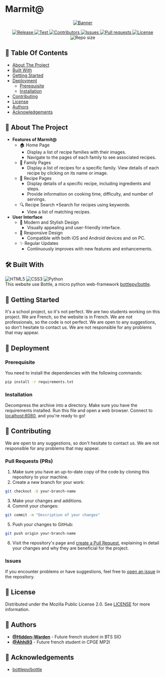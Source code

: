# Marmit@
<p align="center">
	<a href="https://github.com/HowlingByte/Marmit65">
		<img src="https://github.com/HowlingByte/Marmit65/assets/69793084/32b6637e-af0b-4803-95ad-a99089c17626" alt="Banner">
	</a>
	<div class="badges" align="center">
		<a href="https://github.com/HowlingByte/Marmit65/releases">
			<img alt="Release" src="https://img.shields.io/github/v/release/HowlingByte/Marmit65?style=flat-square">
		</a>
		<a href="https://github.com/HowlingByte/Marmit65/actions">
			<img alt="Test" src="https://img.shields.io/github/actions/workflow/status/HowlingByte/Marmit65/bottle-test.yml?style=flat-square">
		</a>
		<a href="https://github.com/HowlingByte/Marmit65/graphs/contributors">
			<img alt="Contributors" src="https://img.shields.io/github/contributors/HowlingByte/Marmit65?style=flat-square">
		</a>
		<a href="https://github.com/HowlingByte/Marmit65/issues">
			<img alt="Issues" src="https://img.shields.io/github/issues/HowlingByte/Marmit65?style=flat-square">
		</a>
		<a href="https://github.com/HowlingByte/Marmit65/pulls">
			<img alt="Pull requests" src="https://img.shields.io/github/issues-pr/HowlingByte/Marmit65?style=flat-square">
		</a>
		<a href="https://github.com/HowlingByte/Marmit65/blob/main/LICENSE">
			<img alt="License" src="https://img.shields.io/github/license/HowlingByte/Marmit65?style=flat-square">
		</a>
		<img alt="Repo size" src="https://img.shields.io/github/repo-size/HowlingByte/Marmit65?style=flat-square">
	</div>
</p>

## 📑 Table Of Contents
* [About The Project](#-about-the-project)
* [Built With](#️-built-with)
* [Getting Started](#-getting-started)
* [Deployment](#-deployment)
 	* [Prerequisite](#prerequisite)
 	* [Installation](#installation)
* [Contributing](#-contributing)
* [License](#-license)
* [Authors](#-authors)
* [Acknowledgements](#-acknowledgements)

## 📝 About The Project
* **Features of Marmit@**
	* 🏠 Home Page
		* Display a list of recipe families with their images.
		* Navigate to the pages of each family to see associated recipes.
	* 🍲 Family Pages
		* Display a list of recipes for a specific family.
		 View details of each recipe by clicking on its name or image.
	* 📜 Recipe Pages
		* Display details of a specific recipe, including ingredients and steps.
		* Provide information on cooking time, difficulty, and number of servings.
	* 🔍 Recipe Search
		*Search for recipes using keywords.
		* View a list of matching recipes.
* **User Interface**
	* 🎨 Modern and Stylish Design
		* Visually appealing and user-friendly interface.
	* 📱 Responsive Design
		* Compatible with both iOS and Android devices and on PC.
	* ✨ Regular Updates
		* Continuously improves with new features and enhancements.

## 🛠️ Built With
![HTML5](https://img.shields.io/badge/html5-%23E34F26.svg?style=for-the-badge&logo=html5&logoColor=white)
![CSS3](https://img.shields.io/badge/css3-%231572B6.svg?style=for-the-badge&logo=css3&logoColor=white)
![Python](https://img.shields.io/badge/python-3670A0?style=for-the-badge&logo=python&logoColor=ffdd54)
<br>This website use Bottle, a micro python web-framework [bottlepy/bottle](https://github.com/bottlepy/bottle/).

## 🚀 Getting Started
It's a school project, so it's not perfect. We are two students working on this project. We are French, so the website is in French. We are not professionals, so the code is not perfect. We are open to any suggestions, so don't hesitate to contact us. We are not responsible for any problems that may appear.

## 🔧 Deployment

### Prerequisite
You need to install the dependencies with the following commands:
```sh
pip install -r requirements.txt
```

### Installation
Decompress the archive into a directory. Make sure you have the requirements installed.
Run this file and open a web browser. Connect to [localhost:8080](http://localhost:8080/), and you're ready to go!

## 🤝 Contributing
We are open to any suggestions, so don't hesitate to contact us. We are not responsible for any problems that may appear.

### Pull Requests (PRs)
1. Make sure you have an up-to-date copy of the code by cloning this repository to your machine.
2. Create a new branch for your work:
```sh
git checkout -b your-branch-name
```
3. Make your changes and additions.
4. Commit your changes:
```sh
git commit -m "Description of your changes"
```
5. Push your changes to GitHub:
```sh
git push origin your-branch-name
```
6. Visit the repository's page and [create a Pull Request](https://github.com/HowlingByte/Marmit65/pulls), explaining in detail your changes and why they are beneficial for the project.

### Issues
If you encounter problems or have suggestions, feel free to [open an issue](https://github.com/HowlingByte/Marmit65/issues) in the repository. 

## 📝 License
Distributed under the Mozilla Public License 2.0. See [LICENSE](/LICENSE) for more information.

## 👥 Authors
* [**@Hidden-Warden**](https://github.com/Hidden-Warden) - Future french student in BTS SIO
* [**@Ahhj93**](https://github.com/Ahhj93) - Future french student in CPGE MP2I

## 🙏 Acknowledgements
* [bottlepy/bottle](https://github.com/bottlepy/bottle/)
